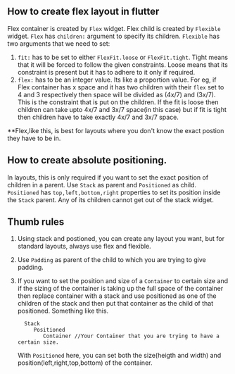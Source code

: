 ## How to create flex layout in flutter

Flex container is created by `Flex` widget. Flex child is created by `Flexible` widget.
`Flex` has `children:` argument to specify its children.
`Flexible` has two arguments that we need to set:
1. `fit:` has to be set to either `FlexFit.loose` or `FlexFit.tight`. Tight means that it will be forced to follow the given constraints. Loose means that its constraint is present but it has to adhere to it only if required.
2. `flex:` has to be an integer value. Its like a proportion value. For eg, if Flex container has x space and it has two children with their `flex` set to 4 and 3 respectively then space will be divided as (4x/7) and (3x/7). This is the constraint that is put on the children. If the fit is loose then children can take upto 4x/7 and 3x/7 space(in this case) but if fit is tight then children have to take exactly 4x/7 and 3x/7 space.

**Flex,like this, is best for layouts where you don't know the exact postion they have to be in.

## How to create absolute positioning.

In layouts, this is only required if you want to set the exact position of children in a parent.
Use `Stack` as parent and `Positioned` as child. 
`Positioned` has `top,left,bottom,right` properties to set its position inside the `Stack` parent. Any of its children cannot get out of the stack widget.


## Thumb rules
1. Using stack and postioned, you can create any layout you want, but for standard layouts, always use flex and flexible.
2. Use `Padding` as parent of the child to which you are trying to give padding.
3. If you want to set the position and size of a `Container` to certain size and if the sizing of the container is taking up the full space of the container then replace container with a stack and use positioned as one of the children of the stack and then put that container as the child of that positioned. Something like this.

   ```
     Stack
        Positioned
           Container //Your Container that you are trying to have a certain size.
   ```
   With `Positioned` here, you can set both the size(heigth and width) and position(left,right,top,bottom) of the container.
